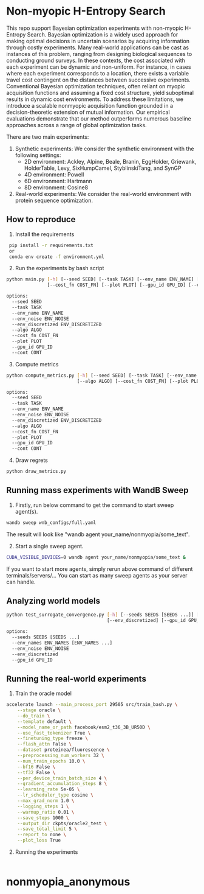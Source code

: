 # Non-myopic H-Entropy Search

This repo support Bayesian optimization experiments with non-myopic H-Entropy Search. Bayesian optimization is a widely used approach for making optimal decisions in uncertain scenarios by acquiring information through costly experiments. Many real-world applications can be cast as instances of this problem, ranging from designing biological sequences to conducting ground surveys. In these contexts, the cost associated with each experiment can be dynamic and non-uniform. For instance, in cases where each experiment corresponds to a location, there exists a variable travel cost contingent on the distances between successive experiments. Conventional Bayesian optimization techniques, often reliant on myopic acquisition functions and assuming a fixed cost structure, yield suboptimal results in dynamic cost environments. To address these limitations, we introduce a scalable nonmyopic acquisition function grounded in a decision-theoretic extension of mutual information. Our empirical evaluations demonstrate that our method outperforms numerous baseline approaches across a range of global optimization tasks.

There are two main experiments:
1. Synthetic experiments: We consider the synthetic environment with the following settings:
    - 2D environment: Ackley, Alpine, Beale, Branin, EggHolder, Griewank, HolderTable, Levy, SixHumpCamel,  StyblinskiTang, and SynGP
    - 4D environment: Powell
    - 6D environment: Hartmann
    - 8D environment: Cosine8
2. Real-world experiments: We consider the real-world environment with protein sequence optimization.

## How to reproduce
1. Install the requirements
```bash
 pip install -r requirements.txt
 or 
 conda env create -f environment.yml
 ```
2. Run the experiments by bash script
```bash
python main.py [-h] [--seed SEED] [--task TASK] [--env_name ENV_NAME] [--env_noise ENV_NOISE] [--env_discretized ENV_DISCRETIZED] [--algo ALGO]
               [--cost_fn COST_FN] [--plot PLOT] [--gpu_id GPU_ID] [--cont CONT]

options:
  --seed SEED
  --task TASK
  --env_name ENV_NAME
  --env_noise ENV_NOISE
  --env_discretized ENV_DISCRETIZED
  --algo ALGO
  --cost_fn COST_FN
  --plot PLOT
  --gpu_id GPU_ID
  --cont CONT
```
3. Compute metrics
```bash
python compute_metrics.py [-h] [--seed SEED] [--task TASK] [--env_name ENV_NAME] [--env_noise ENV_NOISE] [--env_discretized ENV_DISCRETIZED]
                          [--algo ALGO] [--cost_fn COST_FN] [--plot PLOT] [--gpu_id GPU_ID] [--cont CONT]

options:
  --seed SEED
  --task TASK
  --env_name ENV_NAME
  --env_noise ENV_NOISE
  --env_discretized ENV_DISCRETIZED
  --algo ALGO
  --cost_fn COST_FN
  --plot PLOT
  --gpu_id GPU_ID
  --cont CONT
```
4. Draw regrets
```bash
python draw_metrics.py
```

## Running mass experiments with WandB Sweep
1. Firstly, run below command to get the command to start sweep agent(s). 
```bash
wandb sweep wnb_configs/full.yaml
```
The result will look like "wandb agent your_name/nonmyopia/some_text".

2. Start a single sweep agent.
```bash
CUDA_VISIBLE_DEVICES=0 wandb agent your_name/nonmyopia/some_text &
```
If you want to start more agents, simply rerun above command of different terminals/servers/... You can start as many sweep agents as your server can handle.

## Analyzing world models
```bash
python test_surrogate_convergence.py [-h] [--seeds SEEDS [SEEDS ...]] [--env_names ENV_NAMES [ENV_NAMES ...]] [--env_noise ENV_NOISE]
                                     [--env_discretized] [--gpu_id GPU_ID]

options:
  --seeds SEEDS [SEEDS ...]
  --env_names ENV_NAMES [ENV_NAMES ...]
  --env_noise ENV_NOISE
  --env_discretized
  --gpu_id GPU_ID
```

## Running the real-world experiments
1. Train the oracle model
```bash
accelerate launch --main_process_port 29505 src/train_bash.py \
    --stage oracle \
    --do_train \
    --template default \
    --model_name_or_path facebook/esm2_t36_3B_UR50D \
    --use_fast_tokenizer True \
    --finetuning_type freeze \
    --flash_attn False \
    --dataset proteinea/fluorescence \
    --preprocessing_num_workers 32 \
    --num_train_epochs 10.0 \
    --bf16 False \
    --tf32 False \
    --per_device_train_batch_size 4 \
    --gradient_accumulation_steps 8 \
    --learning_rate 5e-05 \
    --lr_scheduler_type cosine \
    --max_grad_norm 1.0 \
    --logging_steps 1 \
    --warmup_ratio 0.01 \
    --save_steps 1000 \
    --output_dir ckpts/oracle2_test \
    --save_total_limit 5 \
    --report_to none \
    --plot_loss True
```
2. Running the experiments
```bash
```
# nonmyopia_anonymous
